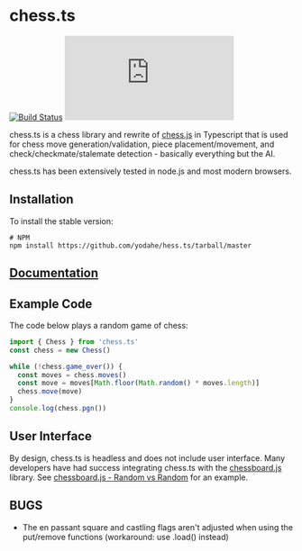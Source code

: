 # chess.ts

[![Build Status](https://travis-ci.org/lubert/chess.ts.svg?branch=master)](https://travis-ci.org/lubert/chess.ts)
[![npm](https://img.shields.io/npm/v/@lubert/chess.ts)](https://www.npmjs.com/package/@lubert/chess.ts)

chess.ts is a chess library and rewrite of [chess.js](https://github.com/jhlywa/chess.js) in Typescript that is used for chess move
generation/validation, piece placement/movement, and check/checkmate/stalemate
detection - basically everything but the AI.

chess.ts has been extensively tested in node.js and most modern browsers.

## Installation

To install the stable version:

```
# NPM
npm install https://github.com/yodahe/hess.ts/tarball/master
```

## [Documentation](./docs/chess.ts.md)

## Example Code

The code below plays a random game of chess:

```js
import { Chess } from 'chess.ts'
const chess = new Chess()

while (!chess.game_over()) {
  const moves = chess.moves()
  const move = moves[Math.floor(Math.random() * moves.length)]
  chess.move(move)
}
console.log(chess.pgn())
```

## User Interface

By design, chess.ts is headless and does not include user interface.  Many
developers have had success integrating chess.ts with the
[chessboard.js](http://chessboardjs.com) library. See
[chessboard.js - Random vs Random](http://chessboardjs.com/examples#5002) for
an example.

## BUGS

-   The en passant square and castling flags aren't adjusted when using the put/remove functions (workaround: use .load() instead)
